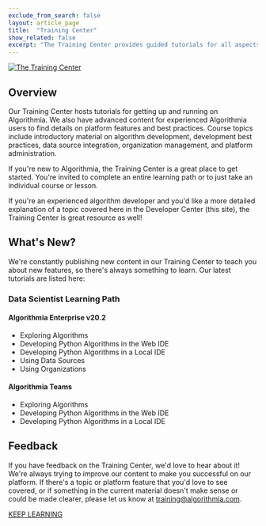 ```yaml
---
exclude_from_search: false
layout: article_page
title:  "Training Center"
show_related: false
excerpt: "The Training Center provides guided tutorials for all aspects of development on Algorithmia."
---
```


<a href="https://training.algorithmia.com"><img src="{{site.cdnurl}}{{site.baseurl}}/images/post_images/learningcenter/lms_enterprise_wide.png" alt="The Training Center" class="screenshot img-md"></a>

## Overview

Our Training Center hosts tutorials for getting up and running on Algorithmia. We also have advanced content for experienced Algorithmia users to find details on platform features and best practices. Course topics include introductory material on algorithm development, development best practices, data source integration, organization management, and platform administration.

If you're new to Algorithmia, the Training Center is a great place to get started. You're invited to complete an entire learning path or to just take an individual course or lesson.

If you're an experienced algorithm developer and you'd like a more detailed explanation of a topic covered here in the Developer Center (this site), the Training Center is great resource as well!

## What's New?

We're constantly publishing new content in our Training Center to teach you about new features, so there's always something to learn. Our latest tutorials are listed here:

### Data Scientist Learning Path
#### Algorithmia Enterprise v20.2
* Exploring Algorithms
* Developing Python Algorithms in the Web IDE
* Developing Python Algorithms in a Local IDE
* Using Data Sources
* Using Organizations

#### Algorithmia Teams
* Exploring Algorithms
* Developing Python Algorithms in the Web IDE
* Developing Python Algorithms in a Local IDE

## Feedback

If you have feedback on the Training Center, we'd love to hear about it! We're always trying to improve our content to make you successful on our platform. If there's a topic or platform feature that you'd love to see covered, or if something in the current material doesn't make sense or could be made clearer, please let us know at training@algorithmia.com.

<a href="https://training.algorithmia.com" class="btn btn-default btn-primary"><i class="fa fa-book" aria-hidden="true"></i> KEEP LEARNING</a>
